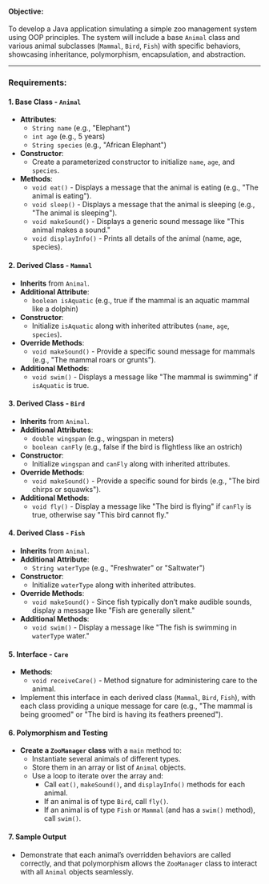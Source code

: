 #### Objective:
To develop a Java application simulating a simple zoo management system using OOP principles. The system will include a base `Animal` class and various animal subclasses (`Mammal`, `Bird`, `Fish`) with specific behaviors, showcasing inheritance, polymorphism, encapsulation, and abstraction.

---

### Requirements:

#### 1. **Base Class - `Animal`**
   - **Attributes**:
     - `String name` (e.g., "Elephant")
     - `int age` (e.g., 5 years)
     - `String species` (e.g., "African Elephant")
   - **Constructor**:
     - Create a parameterized constructor to initialize `name`, `age`, and `species`.
   - **Methods**:
     - `void eat()` - Displays a message that the animal is eating (e.g., "The animal is eating").
     - `void sleep()` - Displays a message that the animal is sleeping (e.g., "The animal is sleeping").
     - `void makeSound()` - Displays a generic sound message like "This animal makes a sound."
     - `void displayInfo()` - Prints all details of the animal (name, age, species).

#### 2. **Derived Class - `Mammal`**
   - **Inherits** from `Animal`.
   - **Additional Attribute**:
     - `boolean isAquatic` (e.g., true if the mammal is an aquatic mammal like a dolphin)
   - **Constructor**:
     - Initialize `isAquatic` along with inherited attributes (`name`, `age`, `species`).
   - **Override Methods**:
     - `void makeSound()` - Provide a specific sound message for mammals (e.g., "The mammal roars or grunts").
   - **Additional Methods**:
     - `void swim()` - Displays a message like "The mammal is swimming" if `isAquatic` is true.

#### 3. **Derived Class - `Bird`**
   - **Inherits** from `Animal`.
   - **Additional Attributes**:
     - `double wingspan` (e.g., wingspan in meters)
     - `boolean canFly` (e.g., false if the bird is flightless like an ostrich)
   - **Constructor**:
     - Initialize `wingspan` and `canFly` along with inherited attributes.
   - **Override Methods**:
     - `void makeSound()` - Provide a specific sound for birds (e.g., "The bird chirps or squawks").
   - **Additional Methods**:
     - `void fly()` - Display a message like "The bird is flying" if `canFly` is true, otherwise say "This bird cannot fly."

#### 4. **Derived Class - `Fish`**
   - **Inherits** from `Animal`.
   - **Additional Attribute**:
     - `String waterType` (e.g., "Freshwater" or "Saltwater")
   - **Constructor**:
     - Initialize `waterType` along with inherited attributes.
   - **Override Methods**:
     - `void makeSound()` - Since fish typically don’t make audible sounds, display a message like "Fish are generally silent."
   - **Additional Methods**:
     - `void swim()` - Display a message like "The fish is swimming in `waterType` water."

#### 5. **Interface - `Care`**
   - **Methods**:
     - `void receiveCare()` - Method signature for administering care to the animal.
   - Implement this interface in each derived class (`Mammal`, `Bird`, `Fish`), with each class providing a unique message for care (e.g., "The mammal is being groomed" or "The bird is having its feathers preened").

#### 6. **Polymorphism and Testing**
   - **Create a `ZooManager` class** with a `main` method to:
     - Instantiate several animals of different types.
     - Store them in an array or list of `Animal` objects.
     - Use a loop to iterate over the array and:
       - Call `eat()`, `makeSound()`, and `displayInfo()` methods for each animal.
       - If an animal is of type `Bird`, call `fly()`.
       - If an animal is of type `Fish` or `Mammal` (and has a `swim()` method), call `swim()`.

#### 7. **Sample Output**
   - Demonstrate that each animal’s overridden behaviors are called correctly, and that polymorphism allows the `ZooManager` class to interact with all `Animal` objects seamlessly.
